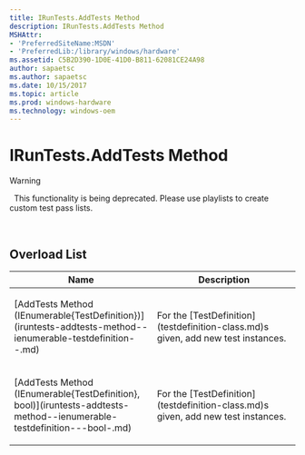 ```yaml
---
title: IRunTests.AddTests Method
description: IRunTests.AddTests Method
MSHAttr:
- 'PreferredSiteName:MSDN'
- 'PreferredLib:/library/windows/hardware'
ms.assetid: C5B2D390-1D0E-41D0-B811-62081CE24A98
author: sapaetsc
ms.author: sapaetsc
ms.date: 10/15/2017
ms.topic: article
ms.prod: windows-hardware
ms.technology: windows-oem
---
```


# IRunTests.AddTests Method

>[!WARNING]
>  This functionality is being deprecated. Please use playlists to create custom test pass lists.

 

## <span id="Overload_List"></span><span id="overload_list"></span><span id="OVERLOAD_LIST"></span>Overload List


<table>
<colgroup>
<col width="50%" />
<col width="50%" />
</colgroup>
<thead>
<tr class="header">
<th>Name</th>
<th>Description</th>
</tr>
</thead>
<tbody>
<tr class="odd">
<td><p>[AddTests Method (IEnumerable{TestDefinition})](iruntests-addtests-method--ienumerable-testdefinition--.md)</p></td>
<td><p>For the [TestDefinition](testdefinition-class.md)s given, add new test instances.</p></td>
</tr>
<tr class="even">
<td><p>[AddTests Method (IEnumerable{TestDefinition}, bool)](iruntests-addtests-method--ienumerable-testdefinition---bool-.md)</p></td>
<td><p>For the [TestDefinition](testdefinition-class.md)s given, add new test instances.</p></td>
</tr>
</tbody>
</table>

 

 

 






